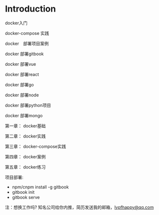 # Introduction

docker入门


docker-compose 实践


docker　部署项目案例


docker 部署gitbook

docker 部署vue

docker 部署react

docker 部署go

docker 部署node

docker 部署python项目

docker 部署mongo


第一章： docker基础

第二章： docker实践

第三章： docker-compose实践

第四章： docker案例

第五章： docker练习



项目部署:

- npm/cnpm install -g gitbook 
- gitbook init
- gitbook serve

注：想换工作吗? 知名公司给你内推，简历发送我的邮箱，lvpfhappy@qq.com

